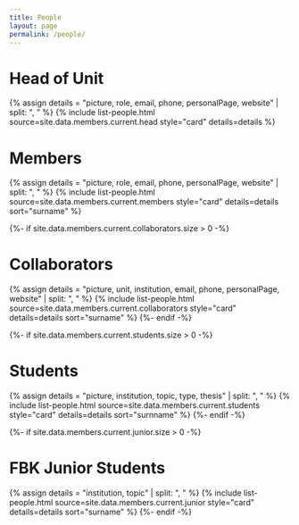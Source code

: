 ```yaml
---
title: People
layout: page
permalink: /people/
---
```


<h1>Head of Unit</h1>
{% assign details = "picture, role, email, phone, personalPage, website" | split: ", " %}
{% include list-people.html source=site.data.members.current.head style="card" details=details %}

<h1>Members</h1>
{% assign details = "picture, role, email, phone, personalPage, website" | split: ", " %}
{% include list-people.html source=site.data.members.current.members style="card" details=details sort="surname" %}

{%- if site.data.members.current.collaborators.size > 0 -%}
  <h1>Collaborators</h1>
  {% assign details = "picture, unit, institution, email, phone, personalPage, website" | split: ", " %}
  {% include list-people.html source=site.data.members.current.collaborators style="card" details=details sort="surname" %}
{%- endif -%}

{%- if site.data.members.current.students.size > 0 -%}
  <h1>Students</h1>
  {% assign details = "picture, institution, topic, type, thesis" | split: ", " %}
  {% include list-people.html source=site.data.members.current.students style="card" details=details sort="surnname" %}
{%- endif -%}

{%- if site.data.members.current.junior.size > 0 -%}
  <h1>FBK Junior Students</h1>
  {% assign details = "institution, topic" | split: ", " %}
  {% include list-people.html source=site.data.members.current.junior style="card" details=details sort="surname" %}
{%- endif -%}
